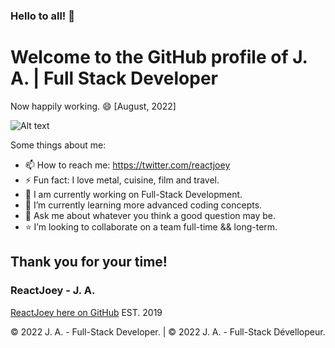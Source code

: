 ### Hello to all! 👋

# Welcome to the GitHub profile of J. A. | Full Stack Developer

Now happily working. 😄
[August, 2022]

![Alt text](https://avatars.githubusercontent.com/u/46306007?v=4 "ReactJoey hero banner with text containing: 'Follow ReactJoey on Twitter!'")

Some things about me:

- 📫 How to reach me: https://twitter.com/reactjoey
- ⚡ Fun fact: I love metal, cuisine, film and travel.
- 🔭 I am currently working on Full-Stack Development.
- 🌱 I’m currently learning more advanced coding concepts.
- 💬 Ask me about whatever you think a good question may be.
- ⭐ I’m looking to collaborate on a team full-time && long-term.

## Thank you for your time!
### ReactJoey - J. A.
[ReactJoey here on GitHub](https://github.com/ReactJoey)
EST. 2019

© 2022 J. A. - Full-Stack Developer. | © 2022 J. A. - Full-Stack Dévellopeur.
